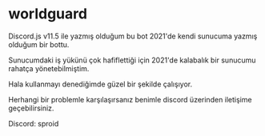 # worldguard


Discord.js v11.5 ile yazmış olduğum bu bot 2021'de kendi sunucuma yazmış olduğum bir bottu.

Sunucumdaki iş yükünü çok hafiflettiği için 2021'de kalabalık bir sunucumu rahatça yönetebilmiştim.

Hala kullanmayı denediğimde güzel bir şekilde çalışıyor.

Herhangi bir problemle karşılaşırsanız benimle discord üzerinden iletişime geçebilirsiniz.

Discord: sproid
